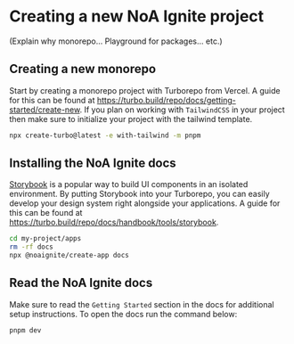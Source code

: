 # Creating a new NoA Ignite project

(Explain why monorepo... Playground for packages... etc.)

## Creating a new monorepo

Start by creating a monorepo project with Turborepo from Vercel. A guide for this can be found at https://turbo.build/repo/docs/getting-started/create-new. If you plan on working with `TailwindCSS` in your project then make sure to initialize your project with the tailwind template.

```bash
npx create-turbo@latest -e with-tailwind -m pnpm
```

## Installing the NoA Ignite docs

[Storybook](https://storybook.js.org/) is a popular way to build UI components in an isolated environment. By putting Storybook into your Turborepo, you can easily develop your design system right alongside your applications. A guide for this can be found at https://turbo.build/repo/docs/handbook/tools/storybook.

```bash
cd my-project/apps
rm -rf docs
npx @noaignite/create-app docs
```

## Read the NoA Ignite docs

Make sure to read the `Getting Started` section in the docs for additional setup instructions. To open the docs run the command below:

```bash
pnpm dev
```
